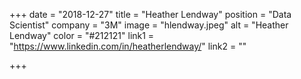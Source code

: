 +++
date = "2018-12-27"
title = "Heather Lendway"
position = "Data Scientist"
company = "3M"
image = "hlendway.jpeg"
alt = "Heather Lendway"
color = "#212121"
link1 = "https://www.linkedin.com/in/heatherlendway/"
link2 = ""

+++
